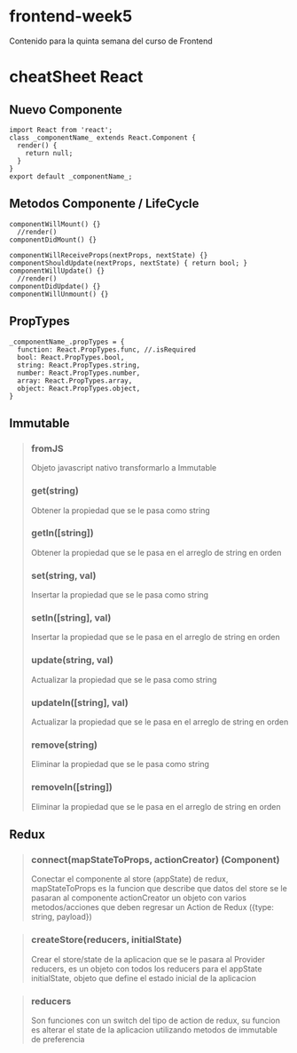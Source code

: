 # frontend-week5
Contenido para la quinta semana del curso de Frontend

# cheatSheet React
## Nuevo Componente
```
import React from 'react';
class _componentName_ extends React.Component {
  render() {
    return null;
  }
}
export default _componentName_;
```
## Metodos Componente / LifeCycle
```
componentWillMount() {}
  //render()
componentDidMount() {}

componentWillReceiveProps(nextProps, nextState) {}
componentShouldUpdate(nextProps, nextState) { return bool; }
componentWillUpdate() {}
  //render()
componentDidUpdate() {}
componentWillUnmount() {}
```

## PropTypes
```
_componentName_.propTypes = {
  function: React.PropTypes.func, //.isRequired
  bool: React.PropTypes.bool,
  string: React.PropTypes.string,
  number: React.PropTypes.number,
  array: React.PropTypes.array,
  object: React.PropTypes.object,
}
```

## Immutable
> ### fromJS
> Objeto javascript nativo transformarlo a Immutable
> ### get(string)
> Obtener la propiedad que se le pasa como string
> ### getIn([string])
> Obtener la propiedad que se le pasa en el arreglo de string en orden
> ### set(string, val)
> Insertar la propiedad que se le pasa como string
> ### setIn([string], val)
> Insertar la propiedad que se le pasa en el arreglo de string en orden
> ### update(string, val)
> Actualizar la propiedad que se le pasa como string
> ### updateIn([string], val)
> Actualizar la propiedad que se le pasa en el arreglo de string en orden
> ### remove(string)
> Eliminar la propiedad que se le pasa como string
> ### removeIn([string])
> Eliminar la propiedad que se le pasa en el arreglo de string en orden

## Redux
> ### connect(mapStateToProps, actionCreator) (Component)
> Conectar el componente al store (appState) de redux,
> mapStateToProps es la funcion que describe que datos del store se le pasaran al componente
> actionCreator un objeto con varios metodos/acciones que deben regresar un Action de Redux ({type: string, payload})

> ### createStore(reducers, initialState)
> Crear el store/state de la aplicacion que se le pasara al Provider
> reducers, es un objeto con todos los reducers para el appState
> initialState, objeto que define el estado inicial de la aplicacion

> ### reducers
> Son funciones con un switch del tipo de action de redux, su funcion es alterar el state de la aplicacion utilizando metodos de immutable de preferencia
